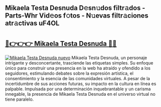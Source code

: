 ## Mikaela Testa Desnuda D𝚎sn𝚞dos filtr𝚊dos - Parts-Whr Vid𝚎os f𝚘tos - N𝚞evas filtr𝚊ciones atr𝚊ctivas uF4OL

# <h2><a href="http://mb37wt.tromn.icu/?c=Mikaela+Testa+Desnuda">🔗👉👉👉 Mikaela Testa Desnuda 🔗🔗</a></h2>

[![Mikaela Testa Desnuda nuevo](https://i.imgur.com/pEAQMta.gif)](http://mb37wt.tromn.icu/?c=Mikaela+Testa+Desnuda)
Mikaela Testa Desnuda, un personaje intrigante y desconcertante, trasciende las etiquetas simples. Su enfoque único para construir una presencia en la web ha atraído y ofendido a los seguidores, estimulando debates sobre la expresión artística, el consentimiento y la esencia de las comunidades virtuales. A pesar de la incertidumbre de sus acciones futuras, su impacto en la cultura en línea es palpable. Impulsada por una determinación inquebrantable y un carisma innegable, la presencia de Mikaela Testa Desnuda en el universo virtual no tiene paralelo.
